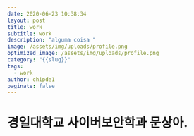 ```yaml
---
date: 2020-06-23 10:38:34
layout: post
title: work
subtitle: work
description: "alguma coisa "
image: /assets/img/uploads/profile.png
optimized_image: /assets/img/uploads/profile.png
category: "{{slug}}"
tags:
  - work
author: chipde1
paginate: false
---
```

# 경일대학교 사이버보안학과 문상아.
